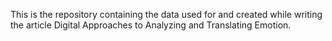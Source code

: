 This is the repository containing the data used for and created while writing the article Digital Approaches to Analyzing and Translating Emotion.
